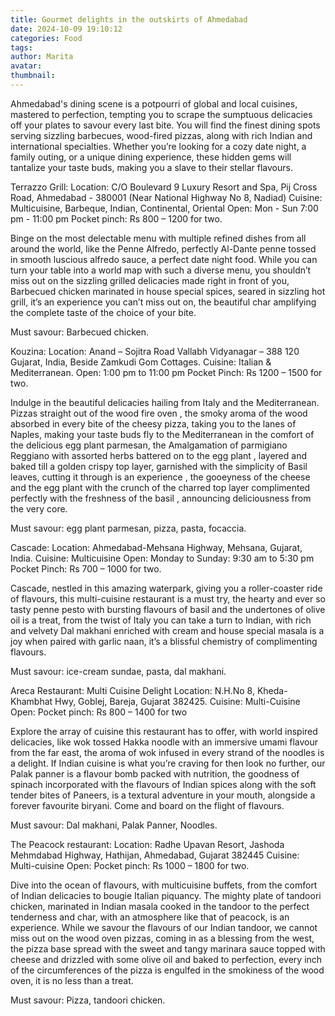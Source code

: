 ```yaml
---
title: Gourmet delights in the outskirts of Ahmedabad
date: 2024-10-09 19:10:12
categories: Food
tags:
author: Marita
avatar:
thumbnail:
---
```

Ahmedabad's dining scene is a potpourri of global and local cuisines, mastered to perfection, tempting you to scrape the sumptuous delicacies off your plates to savour every last bite. You will find the finest dining spots serving sizzling barbecues, wood-fired pizzas, along with rich Indian and international specialties. Whether you’re looking for a cozy date night, a family outing, or a unique dining experience, these hidden gems will tantalize your taste buds, making you a slave to their stellar flavours.

Terrazzo Grill:
Location: C/O Boulevard 9 Luxury Resort and Spa, Pij Cross Road, Ahmedabad - 380001 (Near National Highway No 8, Nadiad)
Cuisine: Multicuisine, Barbeque, Indian, Continental, Oriental
Open: Mon - Sun 7:00 pm - 11:00 pm
Pocket pinch: Rs 800 – 1200 for two.

Binge on the most delectable menu with multiple refined dishes from all around the world, like the Penne Alfredo, perfectly Al-Dante penne tossed in smooth luscious alfredo sauce, a perfect date night food. While you can turn your table into a world map with such a diverse menu, you shouldn’t miss out on the sizzling grilled delicacies made right in front of you, Barbecued chicken marinated in house special spices, seared in sizzling hot grill, it’s an experience you can’t miss out on, the beautiful char amplifying the complete taste of the choice of your bite. 

Must savour: Barbecued chicken.

Kouzina:
Location: Anand – Sojitra Road Vallabh Vidyanagar – 388 120 Gujarat, India, Beside Zamkudi Gom Cottages.
Cuisine: Italian & Mediterranean.
Open: 1:00 pm to 11:00 pm
Pocket Pinch: Rs 1200 – 1500 for two.

Indulge in the beautiful delicacies hailing from Italy and the Mediterranean. Pizzas straight out of the wood fire oven , the smoky aroma of the wood absorbed in every bite of the cheesy pizza, taking you to the lanes of Naples, making your taste buds fly to the Mediterranean in the comfort of the delicious egg plant parmesan, the Amalgamation of parmigiano Reggiano with assorted herbs battered on to the egg plant  , layered and baked till a golden crispy top layer, garnished with the simplicity of Basil leaves,  cutting it through is an experience , the gooeyness of the cheese and the egg plant with the crunch of the charred top layer complimented perfectly with the freshness of the basil , announcing deliciousness from the very core.

Must savour: egg plant parmesan, pizza, pasta, focaccia.


Cascade:
Location: Ahmedabad-Mehsana Highway, Mehsana, Gujarat, India.
Cuisine: Multicuisine
Open: Monday to Sunday: 9:30 am to 5:30 pm
Pocket Pinch: Rs 700 – 1000 for two.

Cascade, nestled in this amazing waterpark, giving you a roller-coaster ride of flavours, this multi-cuisine restaurant is a must try, the hearty and ever so tasty penne pesto with bursting flavours of basil and the undertones of olive oil is a treat, from the twist of Italy you can take a turn to Indian, with rich and velvety Dal makhani enriched with cream and house special masala is a joy when paired with garlic naan, it’s a blissful chemistry of complimenting flavours.

Must savour: ice-cream sundae, pasta, dal makhani.


Areca Restaurant: Multi Cuisine Delight
Location:  N.H.No 8, Kheda-Khambhat Hwy, Goblej, Bareja, Gujarat 382425.
Cuisine: Multi-Cuisine
Open: 
Pocket pinch: Rs 800 – 1400 for two 

Explore the array of cuisine this restaurant has to offer, with world inspired delicacies, like wok tossed Hakka noodle with an immersive umami flavour from the far east, the aroma of wok infused in every strand of the noodles is a delight. If Indian cuisine is what you’re craving for then look no further, our Palak panner is a flavour bomb packed with nutrition, the goodness of spinach incorporated with the flavours of Indian spices along with the soft tender bites of Paneers, is a textural adventure in your mouth, alongside a forever favourite biryani. Come and board on the flight of flavours. 

Must savour: Dal makhani, Palak Panner, Noodles.


The Peacock restaurant:
Location: Radhe Upavan Resort, Jashoda Mehmdabad Highway, Hathijan, Ahmedabad, Gujarat 382445
Cuisine: Multi-cuisine
Open: 
Pocket pinch: Rs 1000 – 1800 for two.

Dive into the ocean of flavours, with multicuisine buffets, from the comfort of Indian delicacies to bougie Italian piquancy. The mighty plate of tandoori chicken, marinated in Indian masala cooked in the tandoor to the perfect tenderness and char, with an atmosphere like that of peacock, is an experience. While we savour the flavours of our Indian tandoor, we cannot miss out on the wood oven pizzas, coming in as a blessing from the west, the pizza base spread with the sweet and tangy marinara sauce topped with cheese and drizzled with some olive oil and baked to perfection, every inch of the circumferences of the pizza is engulfed in the smokiness of the wood oven, it is no less than a treat.

Must savour: Pizza, tandoori chicken.